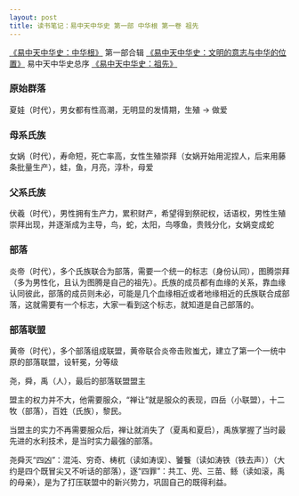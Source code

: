 ```yaml
---
layout: post
title: 读书笔记：易中天中华史 第一部 中华根 第一卷 祖先
---
```


[《易中天中华史：中华根》](http://read.douban.com/ebook/3836449/) 第一部合辑 
[《易中天中华史：文明的意志与中华的位置》](http://read.douban.com/ebook/1142722/) 易中天中华史总序 
[《易中天中华史：祖先》](http://read.douban.com/ebook/3806115/)

### 原始群落

夏娃（时代），男女都有性高潮，无明显的发情期，生殖 -> 做爱

### 母系氏族

女娲（时代），寿命短，死亡率高，女性生殖崇拜（女娲开始用泥捏人，后来用藤条批量生产），蛙，鱼，月亮，淳朴，母爱

### 父系氏族

伏羲（时代），男性拥有生产力，累积财产，希望得到祭祀权，话语权，男性生殖崇拜出现，并逐渐成为主导，鸟，蛇，太阳，鸟啄鱼，贵贱分化，女娲变成蛇

### 部落

炎帝（时代），多个氏族联合为部落，需要一个统一的标志（身份认同），图腾崇拜（多为男性化，且认为图腾是自己的祖先）。氏族的成员都有血缘的关系，靠血缘认同彼此，部落的成员则未必，可能是几个血缘相近或者地缘相近的氏族联合成部落，这就需要有一个标志，大家一看到这个标志，就知道是自己部落的。

### 部落联盟

黄帝（时代），多个部落组成联盟，黄帝联合炎帝击败蚩尤，建立了第一个一统中原的部落联盟，设轩冕，分等级

尧，舜，禹（人），最后的部落联盟盟主

盟主的权力并不大，他需要服众，“禅让”就是服众的表现，四岳（小联盟），十二牧（部落），百姓（氏族），黎民。

当盟主的实力不再需要服众后，禅让就消失了（夏禹和夏启），禹族掌握了当时最先进的水利技术，是当时实力最强的部落。

尧舜灭“四凶”：混沌、穷奇、梼杌（读如涛误）、饕餮（读如涛铁（铁去声））（大约是四个既冒尖又不听话的部落），逐“四罪”：共工、兜、三苗、鲧（读如滚，禹的母亲），是为了打压联盟中的新兴势力，巩固自己的既得利益。

